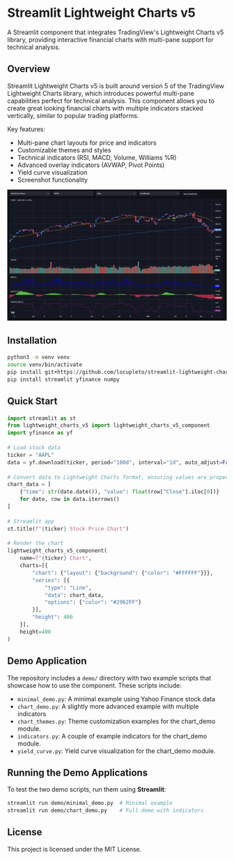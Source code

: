 # Streamlit Lightweight Charts v5

A Streamlit component that integrates TradingView's Lightweight Charts v5 library, providing interactive financial charts with multi-pane support for technical analysis.

## Overview

Streamlit Lightweight Charts v5 is built around version 5 of the TradingView Lightweight Charts library, which introduces powerful multi-pane capabilities perfect for technical analysis. This component allows you to create great looking financial charts with multiple indicators stacked vertically, similar to popular trading platforms.

Key features:

- Multi-pane chart layouts for price and indicators
- Customizable themes and styles
- Technical indicators (RSI, MACD, Volume, Williams %R)
- Advanced overlay indicators (AVWAP, Pivot Points)
- Yield curve visualization
- Screenshot functionality

![Screenshot](Screenshot.png)

## Installation

```bash
python3 -m venv venv
source venv/bin/activate
pip install git+https://github.com/locupleto/streamlit-lightweight-charts-v5.git --force-reinstall
pip install streamlit yfinance numpy
```

## Quick Start

```python
import streamlit as st
from lightweight_charts_v5 import lightweight_charts_v5_component
import yfinance as yf

# Load stock data
ticker = "AAPL"
data = yf.download(ticker, period="100d", interval="1d", auto_adjust=False) 

# Convert data to Lightweight Charts format, ensuring values are proper floats
chart_data = [
    {"time": str(date.date()), "value": float(row["Close"].iloc[0])}  
    for date, row in data.iterrows()
]

# Streamlit app
st.title(f"{ticker} Stock Price Chart")

# Render the chart
lightweight_charts_v5_component(
    name=f"{ticker} Chart",
    charts=[{
        "chart": {"layout": {"background": {"color": "#FFFFFF"}}},
        "series": [{
            "type": "Line",
            "data": chart_data,
            "options": {"color": "#2962FF"}
        }],
        "height": 400
    }],
    height=400
)
```

## Demo Application

The repository includes a `demo/` directory with two example scripts that showcase how to use the component. These scripts include:

- `minimal_demo.py`: A minimal example using Yahoo Finance stock data
- `chart_demo.py`: A slightly more advanced example with multiple indicators
- `chart_themes.py`: Theme customization examples for the chart_demo module.
- `indicators.py`: A couple of example indicators for the chart_demo module.
- `yield_curve.py`: Yield curve visualization for the chart_demo module.

## Running the Demo Applications 

To test the two demo scripts, run them using **Streamlit**:

```bash
streamlit run demo/minimal_demo.py  # Minimal example
streamlit run demo/chart_demo.py    # Full demo with indicators
```

## License

This project is licensed under the MIT License.
